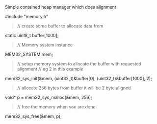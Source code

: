 Simple contained heap manager which does alignment

#include "memory.h"

>// create some buffer to allocate data from
>
static uint8_t buffer[1000]; 

>// Memory system instance
>
MEM32_SYSTEM mem;             

>// setup memory system to allocate the buffer with requested alignment
>// eg 2 in this example
>
mem32_sys_init(&mem, (uint32_t)&buffer[0], (uint32_t)&buffer[1000], 2);

>// allocate 256 bytes from buffer it will be 2 byte aligned
>
void* p = mem32_sys_malloc(&mem, 256);

>// free the memory when you are done
>
mem32_sys_free(&mem, p);
